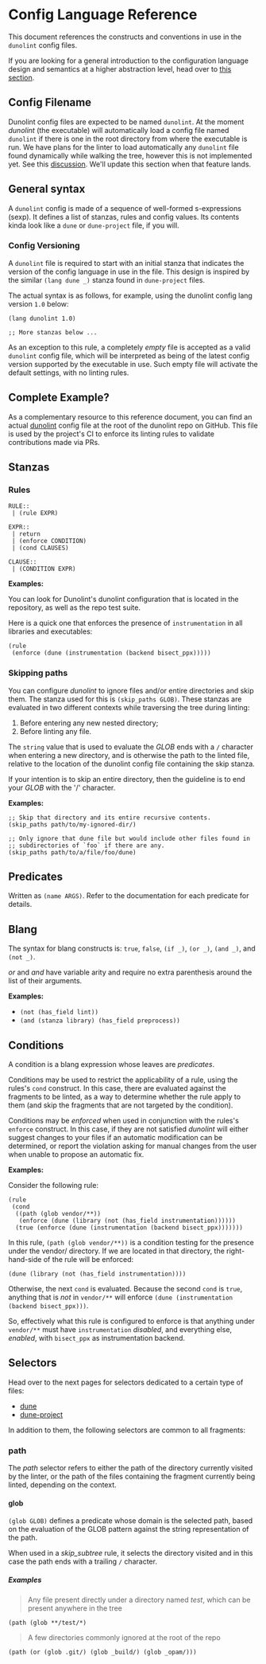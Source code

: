 # Config Language Reference

This document references the constructs and conventions in use in the `dunolint` config files.

If you are looking for a general introduction to the configuration language design and semantics at a higher abstraction level, head over to [this section](../../explanation/config/README.md).

## Config Filename

Dunolint config files are expected to be named `dunolint`. At the moment *dunolint* (the executable) will automatically load a config file named `dunolint` if there is one in the root directory from where the executable is run. We have plans for the linter to load automatically any `dunolint` file found dynamically while walking the tree, however this is not implemented yet. See this [discussion](https://github.com/mbarbin/dunolint/discussions/41). We'll update this section when that feature lands.

## General syntax

A `dunolint` config is made of a sequence of well-formed s-expressions (sexp). It defines a list of stanzas, rules and config values. Its contents kinda look like a `dune` or `dune-project` file, if you will.

### Config Versioning

A `dunolint` file is required to start with an initial stanza that indicates the version of the config language in use in the file. This design is inspired by the similar `(lang dune _)` stanza found in `dune-project` files.

The actual syntax is as follows, for example, using the dunolint config lang version `1.0` below:

```dune
(lang dunolint 1.0)

;; More stanzas below ...
```

As an exception to this rule, a completely *empty* file is accepted as a valid `dunolint` config file, which will be interpreted as being of the latest config version supported by the executable in use. Such empty file will activate the default settings, with no linting rules.

## Complete Example?

As a complementary resource to this reference document, you can find an actual [dunolint](https://github.com/mbarbin/dunolint/blob/main/dunolint) config file at the root of the dunolint repo on GitHub. This file is used by the project's CI to enforce its linting rules to validate contributions made via PRs.

## Stanzas

### Rules

```pre
RULE::
 | (rule EXPR)

EXPR::
 | return
 | (enforce CONDITION)
 | (cond CLAUSES)

CLAUSE::
 | (CONDITION EXPR)
```

**Examples:**

You can look for Dunolint's dunolint configuration that is located in the repository, as well as the repo test suite.

Here is a quick one that enforces the presence of `instrumentation` in all libraries and executables:

```dune
(rule
 (enforce (dune (instrumentation (backend bisect_ppx)))))
```

### Skipping paths

You can configure *dunolint* to ignore files and/or entire directories and skip them. The stanza used for this is `(skip_paths GLOB)`. These stanzas are evaluated in two different contexts while traversing the tree during linting:

1. Before entering any new nested directory;
2. Before linting any file.

The `string` value that is used to evaluate the *GLOB* ends with a `/` character when entering a new directory, and is otherwise the path to the linted file, relative to the location of the dunolint config file containing the skip stanza.

If your intention is to skip an entire directory, then the guideline is to end your *GLOB* with the '/' character.

**Examples:**

```dune
;; Skip that directory and its entire recursive contents.
(skip_paths path/to/my-ignored-dir/)

;; Only ignore that dune file but would include other files found in
;; subdirectories of `foo` if there are any.
(skip_paths path/to/a/file/foo/dune)
```

## Predicates

Written as `(name ARGS)`. Refer to the documentation for each predicate for details.

## Blang

The syntax for blang constructs is: `true`, `false`, `(if _)`, `(or _)`, `(and _)`, and `(not _)`.

*or* and *and* have variable arity and require no extra parenthesis around the list of their arguments.

**Examples:**

- `(not (has_field lint))`
- `(and (stanza library) (has_field preprocess))`

## Conditions

A condition is a blang expression whose leaves are *predicates*.

Conditions may be used to restrict the applicability of a rule, using the rules's `cond` construct. In this case, there are evaluated against the fragments to be linted, as a way to determine whether the rule apply to them (and skip the fragments that are not targeted by the condition).

Conditions may be *enforced* when used in conjunction with the rules's `enforce` construct. In this case, if they are not satisfied *dunolint* will either suggest changes to your files if an automatic modification can be determined, or report the violation asking for manual changes from the user when unable to propose an automatic fix.

**Examples:**

Consider the following rule:

```dune
(rule
 (cond
  ((path (glob vendor/**))
   (enforce (dune (library (not (has_field instrumentation))))))
  (true (enforce (dune (instrumentation (backend bisect_ppx)))))))
```

In this rule, `(path (glob vendor/**))` is a condition testing for the presence under the vendor/ directory. If we are located in that directory, the right-hand-side of the rule will be enforced:

`(dune (library (not (has_field instrumentation))))`

Otherwise, the next `cond` is evaluated. Because the second `cond` is `true`, anything that is *not* in `vendor/**` will enforce `(dune (instrumentation (backend bisect_ppx)))`.

So, effectively what this rule is configured to enforce is that anything under `vendor/**` must have `instrumentation` *disabled*, and everything else, *enabled*, with `bisect_ppx` as instrumentation backend.

## Selectors

Head over to the next pages for selectors dedicated to a certain type of files:

- [dune](./dune.md)
- [dune-project](./dune-project.md)

In addition to them, the following selectors are common to all fragments:

### path

The *path* selector refers to either the path of the directory currently visited by the linter, or the path of the files containing the fragment currently being linted, depending on the context.

#### glob

`(glob GLOB)` defines a predicate whose domain is the selected path, based on the evaluation of the GLOB pattern against the string representation of the path.

When used in a *skip_subtree* rule, it selects the directory visited and in this case the path ends with a trailing `/` character.

##### Examples

> Any file present directly under a directory named *test*, which can be present anywhere in the tree

`(path (glob **/test/*)`

> A few directories commonly ignored at the root of the repo

`(path (or (glob .git/) (glob _build/) (glob _opam/)))`
